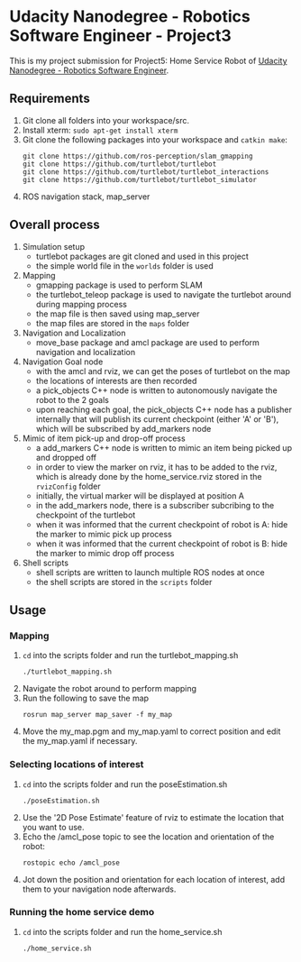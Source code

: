 # Udacity Nanodegree - Robotics Software Engineer - Project3

This is my project submission for Project5: Home Service Robot of [Udacity Nanodegree - Robotics Software Engineer](https://www.udacity.com/course/robotics-software-engineer--nd209?irclickid=U9u1PgV1xxyIROOV3m3wlTMuUkD0yqTMORvH3A0&irgwc=1&utm_source=affiliate&utm_medium=&aff=2298976&utm_term=&utm_campaign=__&utm_content=&adid=786224).

## Requirements
1. Git clone all folders into your workspace/src.
2. Install xterm: `sudo apt-get install xterm`
3. Git clone the following packages into your workspace and `catkin make`:
    ```
    git clone https://github.com/ros-perception/slam_gmapping
    git clone https://github.com/turtlebot/turtlebot
    git clone https://github.com/turtlebot/turtlebot_interactions
    git clone https://github.com/turtlebot/turtlebot_simulator
    ```
4. ROS navigation stack, map_server

## Overall process
1. Simulation setup
    - turtlebot packages are git cloned and used in this project
    - the simple world file in the `worlds` folder is used
2. Mapping
    - gmapping package is used to perform SLAM
    - the turtlebot_teleop package is used to navigate the turtlebot around during mapping process
    - the map file is then saved using map_server
    - the map files are stored in the `maps` folder
3. Navigation and Localization
    - move_base package and amcl package are used to perform navigation and localization
4. Navigation Goal node
    - with the amcl and rviz, we can get the poses of turtlebot on the map
    - the locations of interests are then recorded
    - a pick_objects C++ node is written to autonomously navigate the robot to the 2 goals
    - upon reaching each goal, the pick_objects C++ node has a publisher internally that will publish its current checkpoint (either 'A' or 'B'), which will be subscribed by add_markers node
5. Mimic of item pick-up and drop-off process
    - a add_markers C++ node is written to mimic an item being picked up and dropped off
    - in order to view the marker on rviz, it has to be added to the rviz, which is already done by the home_service.rviz stored in the `rvizConfig` folder
    - initially, the virtual marker will be displayed at position A
    - in the add_markers node, there is a subscriber subcribing to the checkpoint of the turtlebot
    - when it was informed that the current checkpoint of robot is A: hide the marker to mimic pick up process
     - when it was informed that the current checkpoint of robot is B: hide the marker to mimic drop off process
6. Shell scripts
    - shell scripts are written to launch multiple ROS nodes at once
    - the shell scripts are stored in the `scripts` folder


## Usage
### Mapping
1. `cd` into the scripts folder and run the turtlebot_mapping.sh
    ```
    ./turtlebot_mapping.sh
    ```
2. Navigate the robot around to perform mapping
3. Run the following to save the map
    ```
    rosrun map_server map_saver -f my_map
    ```
4. Move the my_map.pgm and my_map.yaml to correct position and edit the my_map.yaml if necessary.

### Selecting locations of interest
1. `cd` into the scripts folder and run the poseEstimation.sh
    ```
    ./poseEstimation.sh
    ```
2. Use the '2D Pose Estimate' feature of rviz to estimate the location that you want to use.
3. Echo the /amcl_pose topic to see the location and orientation of the robot:
    ```
    rostopic echo /amcl_pose
    ```
4. Jot down the position and orientation for each location of interest, add them to your navigation node afterwards.

### Running the home service demo
1. `cd` into the scripts folder and run the home_service.sh
    ```
    ./home_service.sh
    ```